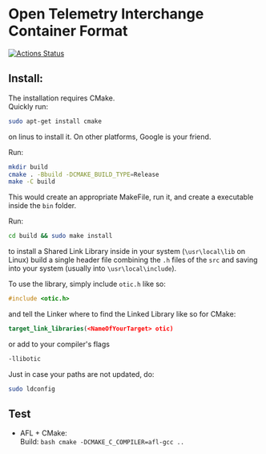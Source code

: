 # Open Telemetry Interchange Container Format

[![Actions Status](https://github.com/talpa-io/otic/workflows/build/badge.svg)](https://github.com/talpa-io/otic/actions)  

## Install:  
The installation requires CMake.  
Quickly run:  
```bash
sudo apt-get install cmake
```
on linus to install it. On other platforms, Google is your friend.  
  
Run:
```bash
mkdir build
cmake . -Bbuild -DCMAKE_BUILD_TYPE=Release
make -C build
```
This would create an appropriate MakeFile, run it, and create a executable
inside the `bin` folder.  

Run:
```bash
cd build && sudo make install
```
to install a Shared Link Library inside in your system (`\usr\local\lib` on Linux) 
build a single header file combining the `.h` files of the `src` and saving into your system 
(usually into `\usr\local\include`).    

To use the library, simply include `otic.h` like so:
```cpp
#include <otic.h>
```
and tell the Linker where to find the Linked Library like so for CMake:
```CMake
target_link_libraries(<NameOfYourTarget> otic)
```
or add to your compiler's flags
```bash
-llibotic
```  
Just in case your paths are not updated, do:  
```bash
sudo ldconfig
```
 
## Test
  - AFL + CMake:  
    Build: 
        ```bash
            cmake -DCMAKE_C_COMPILER=afl-gcc ..
        ```
